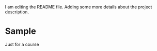 I am editing the README file. Adding some more details about the project description.
# Sample
Just for a course
